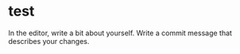 # test
In the editor, write a bit about yourself.
Write a commit message that describes your changes.
